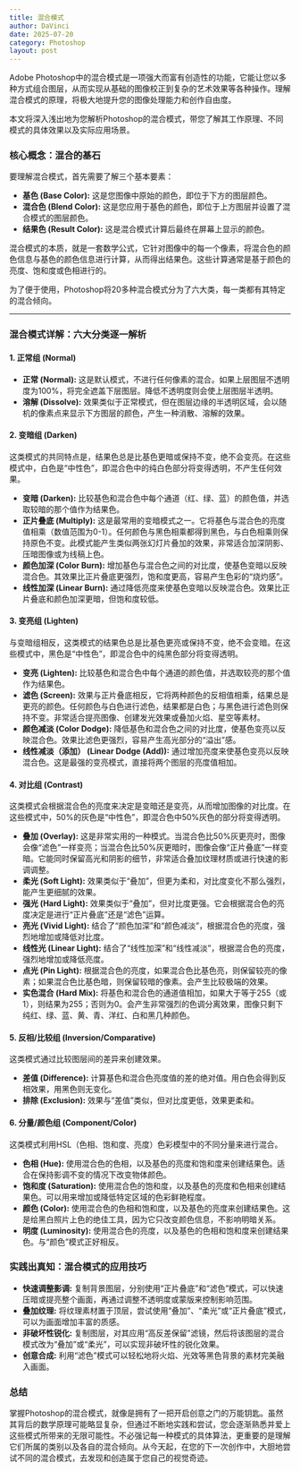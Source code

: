 ```yaml
---
title: 混合模式
author: DaVinci
date: 2025-07-20
category: Photoshop
layout: post
---
```



Adobe Photoshop中的混合模式是一项强大而富有创造性的功能，它能让您以多种方式组合图层，从而实现从基础的图像校正到复杂的艺术效果等各种操作。理解混合模式的原理，将极大地提升您的图像处理能力和创作自由度。

本文将深入浅出地为您解析Photoshop的混合模式，带您了解其工作原理、不同模式的具体效果以及实际应用场景。

### 核心概念：混合的基石

要理解混合模式，首先需要了解三个基本要素：

* **基色 (Base Color):** 这是您图像中原始的颜色，即位于下方的图层颜色。
* **混合色 (Blend Color):** 这是您应用于基色的颜色，即位于上方图层并设置了混合模式的图层颜色。
* **结果色 (Result Color):** 这是混合模式计算后最终在屏幕上显示的颜色。

混合模式的本质，就是一套数学公式，它针对图像中的每一个像素，将混合色的颜色信息与基色的颜色信息进行计算，从而得出结果色。这些计算通常是基于颜色的亮度、饱和度或色相进行的。

为了便于使用，Photoshop将20多种混合模式分为了六大类，每一类都有其特定的混合倾向。

---

### 混合模式详解：六大分类逐一解析

#### 1. 正常组 (Normal)

* **正常 (Normal):** 这是默认模式，不进行任何像素的混合。如果上层图层不透明度为100%，将完全遮盖下层图层。降低不透明度则会使上层图层半透明。
* **溶解 (Dissolve):** 效果类似于正常模式，但在图层边缘的半透明区域，会以随机的像素点来显示下方图层的颜色，产生一种消散、溶解的效果。

#### 2. 变暗组 (Darken)

这类模式的共同特点是，结果色总是比基色更暗或保持不变，绝不会变亮。在这些模式中，白色是“中性色”，即混合色中的纯白色部分将变得透明，不产生任何效果。

* **变暗 (Darken):** 比较基色和混合色中每个通道（红、绿、蓝）的颜色值，并选取较暗的那个值作为结果色。
* **正片叠底 (Multiply):** 这是最常用的变暗模式之一。它将基色与混合色的亮度值相乘（数值范围为0-1）。任何颜色与黑色相乘都得到黑色，与白色相乘则保持原色不变。此模式能产生类似两张幻灯片叠加的效果，非常适合加深阴影、压暗图像或为线稿上色。
* **颜色加深 (Color Burn):** 增加基色与混合色之间的对比度，使基色变暗以反映混合色。其效果比正片叠底更强烈，饱和度更高，容易产生色彩的“烧灼感”。
* **线性加深 (Linear Burn):** 通过降低亮度来使基色变暗以反映混合色。效果比正片叠底和颜色加深更暗，但饱和度较低。

#### 3. 变亮组 (Lighten)

与变暗组相反，这类模式的结果色总是比基色更亮或保持不变，绝不会变暗。在这些模式中，黑色是“中性色”，即混合色中的纯黑色部分将变得透明。

* **变亮 (Lighten):** 比较基色和混合色中每个通道的颜色值，并选取较亮的那个值作为结果色。
* **滤色 (Screen):** 效果与正片叠底相反，它将两种颜色的反相值相乘，结果总是更亮的颜色。任何颜色与白色进行滤色，结果都是白色；与黑色进行滤色则保持不变。非常适合提亮图像、创建发光效果或叠加火焰、星空等素材。
* **颜色减淡 (Color Dodge):** 降低基色和混合色之间的对比度，使基色变亮以反映混合色。效果比滤色更强烈，容易产生高光部分的“溢出”感。
* **线性减淡（添加） (Linear Dodge (Add)):** 通过增加亮度来使基色变亮以反映混合色。这是最强的变亮模式，直接将两个图层的亮度值相加。

#### 4. 对比组 (Contrast)

这类模式会根据混合色的亮度来决定是变暗还是变亮，从而增加图像的对比度。在这些模式中，50%的灰色是“中性色”，即混合色中50%灰色的部分将变得透明。

* **叠加 (Overlay):** 这是非常实用的一种模式。当混合色比50%灰更亮时，图像会像“滤色”一样变亮；当混合色比50%灰更暗时，图像会像“正片叠底”一样变暗。它能同时保留高光和阴影的细节，非常适合叠加纹理材质或进行快速的影调调整。
* **柔光 (Soft Light):** 效果类似于“叠加”，但更为柔和，对比度变化不那么强烈，能产生更细腻的效果。
* **强光 (Hard Light):** 效果类似于“叠加”，但对比度更强。它会根据混合色的亮度决定是进行“正片叠底”还是“滤色”运算。
* **亮光 (Vivid Light):** 结合了“颜色加深”和“颜色减淡”，根据混合色的亮度，强烈地增加或降低对比度。
* **线性光 (Linear Light):** 结合了“线性加深”和“线性减淡”，根据混合色的亮度，强烈地增加或降低亮度。
* **点光 (Pin Light):** 根据混合色的亮度，如果混合色比基色亮，则保留较亮的像素；如果混合色比基色暗，则保留较暗的像素。会产生比较极端的效果。
* **实色混合 (Hard Mix):** 将基色和混合色的通道值相加，如果大于等于255（或1），则结果为255；否则为0。会产生非常强烈的色调分离效果，图像只剩下纯红、绿、蓝、黄、青、洋红、白和黑几种颜色。

#### 5. 反相/比较组 (Inversion/Comparative)

这类模式通过比较图层间的差异来创建效果。

* **差值 (Difference):** 计算基色和混合色亮度值的差的绝对值。用白色会得到反相效果，用黑色则无变化。
* **排除 (Exclusion):** 效果与“差值”类似，但对比度更低，效果更柔和。

#### 6. 分量/颜色组 (Component/Color)

这类模式利用HSL（色相、饱和度、亮度）色彩模型中的不同分量来进行混合。

* **色相 (Hue):** 使用混合色的色相，以及基色的亮度和饱和度来创建结果色。适合在保持影调不变的情况下改变物体颜色。
* **饱和度 (Saturation):** 使用混合色的饱和度，以及基色的亮度和色相来创建结果色。可以用来增加或降低特定区域的色彩鲜艳程度。
* **颜色 (Color):** 使用混合色的色相和饱和度，以及基色的亮度来创建结果色。这是给黑白照片上色的绝佳工具，因为它只改变颜色信息，不影响明暗关系。
* **明度 (Luminosity):** 使用混合色的亮度，以及基色的色相和饱和度来创建结果色。与“颜色”模式正好相反。

### 实践出真知：混合模式的应用技巧

* **快速调整影调:** 复制背景图层，分别使用“正片叠底”和“滤色”模式，可以快速压暗或提亮整个画面，再通过调整不透明度或蒙版来控制影响范围。
* **叠加纹理:** 将纹理素材置于顶层，尝试使用“叠加”、“柔光”或“正片叠底”模式，可以为画面增加丰富的质感。
* **非破坏性锐化:** 复制图层，对其应用“高反差保留”滤镜，然后将该图层的混合模式改为“叠加”或“柔光”，可以实现非破坏性的锐化效果。
* **创意合成:** 利用“滤色”模式可以轻松地将火焰、光效等黑色背景的素材完美融入画面。

### 总结

掌握Photoshop的混合模式，就像是拥有了一把开启创意之门的万能钥匙。虽然其背后的数学原理可能略显复杂，但通过不断地实践和尝试，您会逐渐熟悉并爱上这些模式所带来的无限可能性。不必强记每一种模式的具体算法，更重要的是理解它们所属的类别以及各自的混合倾向。从今天起，在您的下一次创作中，大胆地尝试不同的混合模式，去发现和创造属于您自己的视觉奇迹。